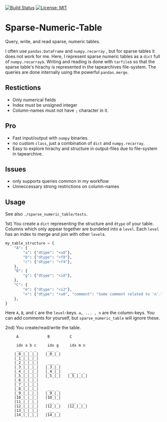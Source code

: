 [![Build Status](https://travis-ci.org/cherenkov-plenoscope/sparse_numeric_table.svg?branch=master)](https://travis-ci.org/cherenkov-plenoscope/sparse_numeric_table)
[![License: MIT](https://img.shields.io/badge/License-MIT-yellow.svg)](https://opensource.org/licenses/MIT)


Sparse-Numeric-Table
====================

Query, write, and read sparse, numeric tables.

I often use ```pandas.DataFrame``` and ```numpy.recarray``` , but for sparse tables it does not work for me.
Here, I represent sparse numeric tables as a ```dict``` full of ```numpy.recarray```s.
Writing and reading is done with ```tarfile```s so that the sparse table's hirachy is represented in the tapearchives file-system.
The queries are done internally using the powerful ```pandas.merge```.

Restictions
-----------
- Only numerical fields
- Index must be unsigned integer
- Column-names must not have ```;``` character in it.

Pro
---
- Fast input/output with ```numpy``` binaries. 
- no custom ```class```, just a combination of ```dict``` and ```numpy.recarray```.
- Easy to explore hirachy and structure in output-files due to file-system in tapearchive.

Issues
------
- only supports queries common in my workflow
- Unneccessary strong restrictions on column-names

Usage
-----
See also ```./sparse_numeric_table/tests```.

1st) You create a ```dict``` representing the structure and ```dtype``` of your table.
Columns which only appear together are bundeled into a ```level```. Each ```level``` has an index to merge and join with other ```level```s.

```python
my_table_structure = {
    "A": {
        "a": {"dtype": "<u8"},
        "b": {"dtype": "<f8"},
        "c": {"dtype": "<f4"},
    },
    "B": {
        "g": {"dtype": "<i8"},
    },
    "C": {
        "m": {"dtype": "<i2"},
        "n": {"dtype": "<u8", "comment": "Some comment related to 'n'."},
    },
}
```
Here ```A```, ```B```, and ```C``` are the ```level```-keys. ```a, ... , n``` are the column-keys.
You can add comments for yourself, but ```sparse_numeric_table``` will ignore these.

2nd) You create/read/write the table.


```
     A             B         C

     idx a b c     idx g     idx m n
     ___ _ _ _     ___ _
    |_0_|_|_|_|   |_0_|_|
    |_1_|_|_|_|
    |_2_|_|_|_|    ___ _
    |_3_|_|_|_|   |_3_|_|
    |_4_|_|_|_|   |_4_|_|    ___ _ _
    |_5_|_|_|_|   |_5_|_|   |_5_|_|_|
    |_6_|_|_|_|
    |_7_|_|_|_|
    |_8_|_|_|_|    ___ _
    |_9_|_|_|_|   |_9_|_|
    |10_|_|_|_|   |10_|_|
    |11_|_|_|_|    ___ _     ___ _ _
    |12_|_|_|_|   |12_|_|   |12_|_|_|
    |13_|_|_|_|    ___ _
    |14_|_|_|_|   |14_|_|
```

